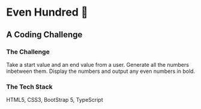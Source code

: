 # Even Hundred :100:

## A Coding Challenge

### The Challenge

Take a start value and an end value from a user.
Generate all the numbers inbetween them.
Display the numbers and output any even numbers in bold.

### The Tech Stack

HTML5, CSS3, BootStrap 5, TypeScript


